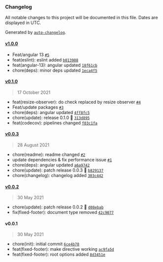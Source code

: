 ### Changelog

All notable changes to this project will be documented in this file. Dates are displayed in UTC.

Generated by [`auto-changelog`](https://github.com/CookPete/auto-changelog).

#### [v1.0.0](https://github.com/Celtian/ngx-fixed-footer/compare/v0.1.0...v1.0.0)

- Feat/angular 13 [`#5`](https://github.com/Celtian/ngx-fixed-footer/pull/5)
- feat(eslint): eslint added [`b013988`](https://github.com/Celtian/ngx-fixed-footer/commit/b013988db9468e250b2a89b152a9ef76f90be126)
- feat(angular-13): angular updated [`18f61cb`](https://github.com/Celtian/ngx-fixed-footer/commit/18f61cb49d0543d3e365e1c86168383f786c5211)
- chore(deps): minor deps updated [`1eca4f5`](https://github.com/Celtian/ngx-fixed-footer/commit/1eca4f50c8dfaf33ccc35a7c24f62aa269698882)

#### [v0.1.0](https://github.com/Celtian/ngx-fixed-footer/compare/v0.0.3...v0.1.0)

> 17 October 2021

- feat(resize-observer): do check replaced by resize observer [`#4`](https://github.com/Celtian/ngx-fixed-footer/pull/4)
- Feat/update packages [`#3`](https://github.com/Celtian/ngx-fixed-footer/pull/3)
- chore(deps): angular updated [`4ff8fc5`](https://github.com/Celtian/ngx-fixed-footer/commit/4ff8fc52e9f9fb1550fe16e296be16160ebb36d9)
- chore(update): release 0.1.0 🚀 [`313d895`](https://github.com/Celtian/ngx-fixed-footer/commit/313d8957f0e47dbfeb8c0bdadea9a9f6d8601d96)
- feat(codecov): pipelines changed [`f03c1fa`](https://github.com/Celtian/ngx-fixed-footer/commit/f03c1fa364c9d7560a1b8a6583abb5e3fbe2b35f)

#### [v0.0.3](https://github.com/Celtian/ngx-fixed-footer/compare/v0.0.2...v0.0.3)

> 28 August 2021

- chore(readme): readme changed [`#2`](https://github.com/Celtian/ngx-fixed-footer/pull/2)
- update dependencies & fix performance issue [`#1`](https://github.com/Celtian/ngx-fixed-footer/pull/1)
- chore(deps): angular updated [`a6a9742`](https://github.com/Celtian/ngx-fixed-footer/commit/a6a9742dce7857cd0ad1647add1f96658bf25248)
- chore(update): patch release 0.0.3 🐛 [`b829137`](https://github.com/Celtian/ngx-fixed-footer/commit/b829137f72ef209ae5e35cd9f2d7585e83dae2ae)
- chore(changelog): changelog added [`303c442`](https://github.com/Celtian/ngx-fixed-footer/commit/303c4427264af85b8664a8499ce429db78c6e0ff)

#### [v0.0.2](https://github.com/Celtian/ngx-fixed-footer/compare/v0.0.1...v0.0.2)

> 30 May 2021

- chore(update): patch release 0.0.2 🐛 [`d08ebab`](https://github.com/Celtian/ngx-fixed-footer/commit/d08ebab10520342d776eca80e9a3fe74c82dd602)
- fix(fixed-footer): document type removed [`42c9077`](https://github.com/Celtian/ngx-fixed-footer/commit/42c90773d49525c17237e961eccf89d1a0f3ce43)

#### v0.0.1

> 30 May 2021

- chore(init): initial commit [`6ce4b78`](https://github.com/Celtian/ngx-fixed-footer/commit/6ce4b7848996de7d2be56a7dce16d4aeeda7a4cd)
- feat(fixed-footer): make directive working [`ac9fa5d`](https://github.com/Celtian/ngx-fixed-footer/commit/ac9fa5d8c57bb06430b1843583752969e2c241cd)
- feat(fixed-footer): root options added [`8d3451e`](https://github.com/Celtian/ngx-fixed-footer/commit/8d3451ec9a388f1791097b800e19fb53136ecbe2)
